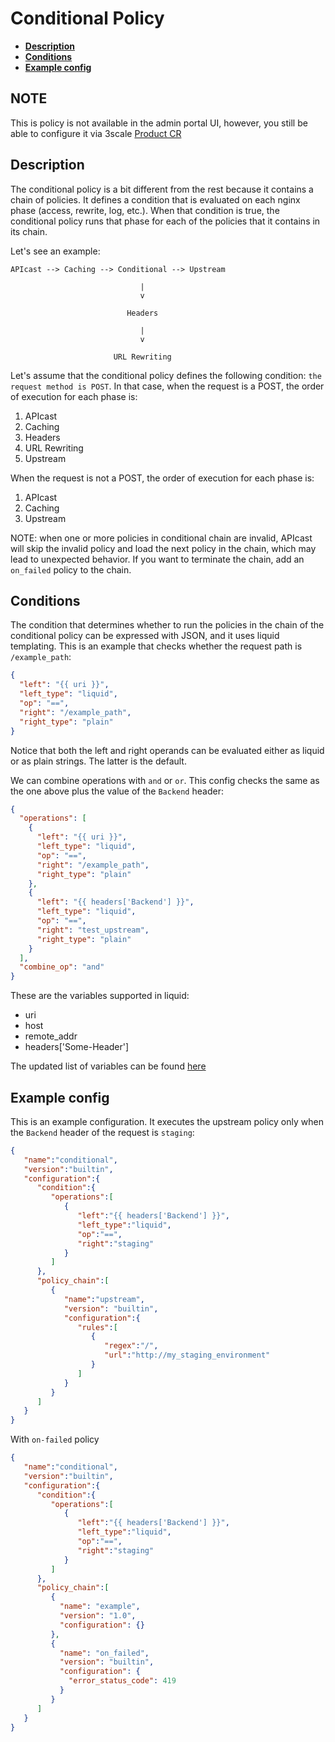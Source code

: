 # Conditional Policy

- [**Description**](#description)
- [**Conditions**](#conditions)
- [**Example config**](#example-config)

## NOTE
This is policy is not available in the admin portal UI, however, you still be
able to configure it via 3scale [Product CR](https://github.com/3scale/3scale-operator/blob/master/doc/product-reference.md#user-content-policyconfigspec)

## Description

The conditional policy is a bit different from the rest because it contains a
chain of policies. It defines a condition that is evaluated on each nginx phase
(access, rewrite, log, etc.). When that condition is true, the conditional
policy runs that phase for each of the policies that it contains in its chain.

Let's see an example:

```
APIcast --> Caching --> Conditional --> Upstream

                             |
                             v

                          Headers

                             |
                             v

                       URL Rewriting

```

Let's assume that the conditional policy defines the following condition: `the
request method is POST`. In that case, when the request is a POST, the order of
execution for each phase is:
1) APIcast
2) Caching
3) Headers
4) URL Rewriting
5) Upstream

When the request is not a POST, the order of execution for each phase is:
1) APIcast
2) Caching
3) Upstream

NOTE: when one or more policies in conditional chain are invalid, APIcast will
skip the invalid policy and load the next policy in the chain, which may lead
to unexpected behavior. If you want to terminate the chain, add an `on_failed`
policy to the chain.

## Conditions

The condition that determines whether to run the policies in the chain of the
conditional policy can be expressed with JSON, and it uses liquid templating.
This is an example that checks whether the request path is `/example_path`:

```json
{
  "left": "{{ uri }}",
  "left_type": "liquid",
  "op": "==",
  "right": "/example_path",
  "right_type": "plain"
}
```

Notice that both the left and right operands can be evaluated either as liquid or
as plain strings. The latter is the default.

We can combine operations with `and` or `or`. This config checks the same as
the one above plus the value of the `Backend` header:

```json
{
  "operations": [
    {
      "left": "{{ uri }}",
      "left_type": "liquid",
      "op": "==",
      "right": "/example_path",
      "right_type": "plain"
    },
    {
      "left": "{{ headers['Backend'] }}",
      "left_type": "liquid",
      "op": "==",
      "right": "test_upstream",
      "right_type": "plain"
    }
  ],
  "combine_op": "and"
}
```

These are the variables supported in liquid:
* uri
* host
* remote_addr
* headers['Some-Header']

The updated list of variables can be found [here](../ngx_variable.lua)


## Example config

This is an example configuration. It executes the upstream policy only when
the `Backend` header of the request is `staging`:

```json
{
   "name":"conditional",
   "version":"builtin",
   "configuration":{
      "condition":{
         "operations":[
            {
               "left":"{{ headers['Backend'] }}",
               "left_type":"liquid",
               "op":"==",
               "right":"staging"
            }
         ]
      },
      "policy_chain":[
         {
            "name":"upstream",
            "version": "builtin",
            "configuration":{
               "rules":[
                  {
                     "regex":"/",
                     "url":"http://my_staging_environment"
                  }
               ]
            }
         }
      ]
   }
}

```

With `on-failed` policy

```json
{
   "name":"conditional",
   "version":"builtin",
   "configuration":{
      "condition":{
         "operations":[
            {
               "left":"{{ headers['Backend'] }}",
               "left_type":"liquid",
               "op":"==",
               "right":"staging"
            }
         ]
      },
      "policy_chain":[
         {
           "name": "example",
           "version": "1.0",
           "configuration": {}
         },
         {
           "name": "on_failed",
           "version": "builtin",
           "configuration": {
             "error_status_code": 419
           }
         }
      ]
   }
}

```
